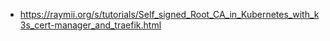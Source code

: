    - https://raymii.org/s/tutorials/Self_signed_Root_CA_in_Kubernetes_with_k3s_cert-manager_and_traefik.html